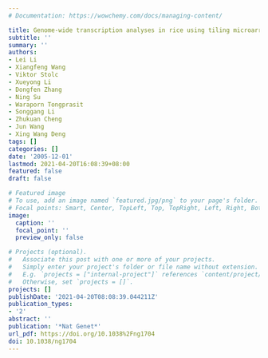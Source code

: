 ```yaml
---
# Documentation: https://wowchemy.com/docs/managing-content/

title: Genome-wide transcription analyses in rice using tiling microarrays
subtitle: ''
summary: ''
authors:
- Lei Li
- Xiangfeng Wang
- Viktor Stolc
- Xueyong Li
- Dongfen Zhang
- Ning Su
- Waraporn Tongprasit
- Songgang Li
- Zhukuan Cheng
- Jun Wang
- Xing Wang Deng
tags: []
categories: []
date: '2005-12-01'
lastmod: 2021-04-20T16:08:39+08:00
featured: false
draft: false

# Featured image
# To use, add an image named `featured.jpg/png` to your page's folder.
# Focal points: Smart, Center, TopLeft, Top, TopRight, Left, Right, BottomLeft, Bottom, BottomRight.
image:
  caption: ''
  focal_point: ''
  preview_only: false

# Projects (optional).
#   Associate this post with one or more of your projects.
#   Simply enter your project's folder or file name without extension.
#   E.g. `projects = ["internal-project"]` references `content/project/deep-learning/index.md`.
#   Otherwise, set `projects = []`.
projects: []
publishDate: '2021-04-20T08:08:39.044211Z'
publication_types:
- '2'
abstract: ''
publication: '*Nat Genet*'
url_pdf: https://doi.org/10.1038%2Fng1704
doi: 10.1038/ng1704
---
```


